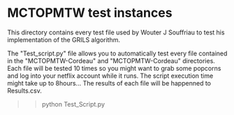 # MCTOPMTW test instances

This directory contains every test file used by Wouter J Souffriau to test his implementation of the GRILS algorithm.

The "Test_script.py" file allows you to automatically test every file contained in the "MCTOPMTW-Cordeau" and "MCTOPMTW-Cordeau" directories.
Each file will be tested 10 times so you might want to grab some popcorns and log into your netflix account while it runs.
The script execution time might take up to 8hours...
The results of each file will be happenned to Results.csv.
>> python Test_Script.py